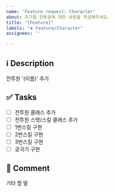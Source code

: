 ```yaml
---
name: 'Feature request: Character'
about: 추가할 전투원에 대한 내용을 작성해주세요.
title: "[Feature]"
labels: "➕ Feature/Character"
assignees: ''

---
```


## ℹ Description
전투원 '(이름)' 추가

## ✅ Tasks
- [ ] 전투원 클래스 추가
- [ ] 전투원 스탯/스킬 클래스 추가
- [ ] 1번스킬 구현
- [ ] 2번스킬 구현
- [ ] 3번스킬 구현
- [ ] 궁극기 구현

## 💬 Comment
기타 할 말
